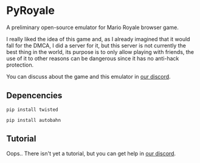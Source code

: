 # PyRoyale
A preliminary open-source emulator for Mario Royale browser game.

I really liked the idea of this game and, as I already imagined that it would fall for the DMCA, I did a server for it, but this server is not currently the best thing in the world, its purpose is to only allow playing with friends, the use of it to other reasons can be dangerous since it has no anti-hack protection.

You can discuss about the game and this emulator in [our discord](https://discord.gg/63SBFj).

## Depencencies
<code>pip install twisted</code>

<code>pip install autobahn</code>

## Tutorial
Oops.. There isn't yet a tutorial, but you can get help in [our discord](https://discord.gg/63SBFj).
